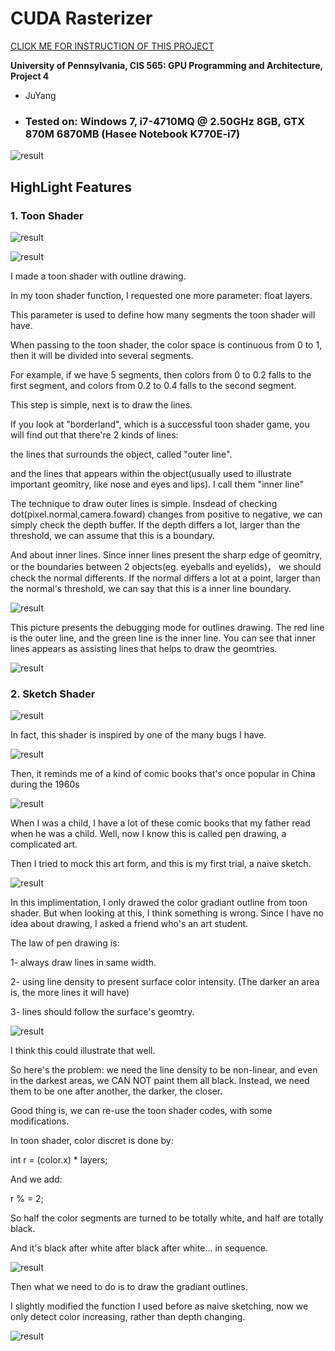 CUDA Rasterizer
===============

[CLICK ME FOR INSTRUCTION OF THIS PROJECT](./INSTRUCTION.md)

**University of Pennsylvania, CIS 565: GPU Programming and Architecture, Project 4**

* JuYang
* ### Tested on: Windows 7, i7-4710MQ @ 2.50GHz 8GB, GTX 870M 6870MB (Hasee Notebook K770E-i7)

![result](pic/sketch_fin.gif)

## HighLight Features

### 1. Toon Shader
![result](pic/toon_actual.gif)

![result](pic/toon_debug.gif)
    
I made a toon shader with outline drawing.

In my toon shader function, I requested one more parameter: float layers. 

This parameter is used to define how many segments the toon shader will have. 

When passing to the toon shader, the color space is continuous from 0 to 1, then it will be divided into several segments. 

For example, if we have 5 segments, then colors from 0 to 0.2 falls to the first segment, and colors from 0.2 to 0.4 falls to the second segment. 

This step is simple, next is to draw the lines. 

If you look at "borderland", which is a successful toon shader game, you will find out that there're 2 kinds of lines: 

the lines that surrounds the object, called "outer line". 

and the lines that appears within the object(usually used to illustrate important geomitry, like nose and eyes and lips). I call them "inner line"

The technique to draw outer lines is simple. Insdead of checking dot(pixel.normal,camera.foward) changes from positive to negative, we can simply check the depth buffer. If the depth differs a lot, larger than the threshold, we can assume that this is a boundary. 

And about inner lines. Since inner lines present the sharp edge of geomitry, or the boundaries between 2 objects(eg. eyeballs and eyelids)， we should check the normal differents. If the normal differs a lot at a point, larger than the normal's threshold, we can say that this is a inner line boundary.

![result](pic/toon_debug.png)

This picture presents the debugging mode for outlines drawing. The red line is the outer line, and the green line is the inner line. You can see that inner lines appears as assisting lines that helps to draw the geomtries. 

![result](pic/toon_actual.png)
    
### 2. Sketch Shader

![result](pic/sketch_a_duck.png)

In fact, this shader is inspired by one of the many bugs I have. 

![result](pic/wrong_texture.png)

Then, it reminds me of a kind of comic books that's once popular in China during the 1960s

![result](pic/xiaorenshu.png)

When I was a child, I have a lot of these comic books that my father read when he was a child. Well, now I know this is called pen drawing, a complicated art. 

Then I tried to mock this art form, and this is my first trial, a naive sketch. 

![result](pic/basic_sketch.png)

In this implimentation, I only drawed the color gradiant outline from toon shader. But when looking at this, I think something is wrong. 
Since I have no idea about drawing, I asked a friend who's an art student. 

The law of pen drawing is: 

1- always draw lines in same width. 

2- using line density to present surface color intensity. (The darker an area is, the more lines it will have)

3- lines should follow the surface's geomtry. 

![result](pic/pen_draw.png)

I think this could illustrate that well. 

So here's the problem: 
we need the line density to be non-linear, 
and even in the darkest areas, we CAN NOT paint them all black. Instead, we need them to be one after another, the darker, the closer. 

Good thing is, we can re-use the toon shader codes, with some modifications. 

In toon shader, color discret is done by: 

int r = (color.x) * layers;

And we add: 

r % = 2;

So half the color segments are turned to be totally white, and half are totally black. 

And it's black after white after black after white... in sequence. 

![result](pic/toon_grads.png)

Then what we need to do is to draw the gradiant outlines. 

I slightly modified the function I used before as naive sketching, now we only detect color increasing, rather than depth changing. 

![result](pic/sketch_2.png)


